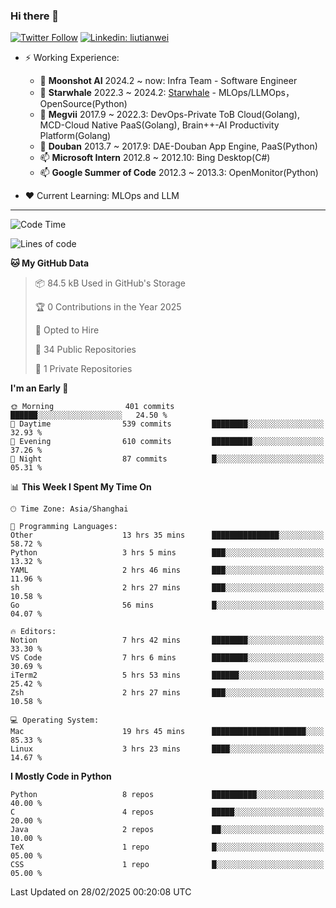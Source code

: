 ### Hi there 👋

[![Twitter Follow](https://img.shields.io/twitter/follow/tianweidut?style=social)](https://twitter.com/tianweidut)
[![Linkedin: liutianwei](https://img.shields.io/badge/-liutianwei-blue?style=flat-square&logo=Linkedin&logoColor=white&link=https://www.linkedin.com/in/liutianwei/)](https://www.linkedin.com/in/liutianwei/)

- ⚡ Working Experience:
  - 🔭 **Moonshot AI**  2024.2 ~ now: Infra Team - Software Engineer
  - 🌱 **Starwhale** 2022.3 ~ 2024.2: [Starwhale](https://github.com/star-whale/starwhale) - MLOps/LLMOps，OpenSource(Python)
  - 🌱 **Megvii** 2017.9 ~ 2022.3: DevOps-Private ToB Cloud(Golang), MCD-Cloud Native PaaS(Golang), Brain++-AI Productivity Platform(Golang)
  - 🌱 **Douban** 2013.7 ~ 2017.9: DAE-Douban App Engine, PaaS(Python)
  - 📫 **Microsoft Intern** 2012.8 ~ 2012.10: Bing Desktop(C#)
  - 📫 **Google Summer of Code** 2012.3 ~ 2013.3: OpenMonitor(Python)

- ❤️ Current Learning: MLOps and LLM

---
<!--START_SECTION:waka-->
![Code Time](http://img.shields.io/badge/Code%20Time-6%2C793%20hrs%2045%20mins-blue)

![Lines of code](https://img.shields.io/badge/From%20Hello%20World%20I%27ve%20Written-1.0%20million%20lines%20of%20code-blue)

**🐱 My GitHub Data** 

> 📦 84.5 kB Used in GitHub's Storage 
 > 
> 🏆 0 Contributions in the Year 2025
 > 
> 💼 Opted to Hire
 > 
> 📜 34 Public Repositories 
 > 
> 🔑 1 Private Repositories 
 > 
**I'm an Early 🐤** 

```text
🌞 Morning                401 commits         ██████░░░░░░░░░░░░░░░░░░░   24.50 % 
🌆 Daytime                539 commits         ████████░░░░░░░░░░░░░░░░░   32.93 % 
🌃 Evening                610 commits         █████████░░░░░░░░░░░░░░░░   37.26 % 
🌙 Night                  87 commits          █░░░░░░░░░░░░░░░░░░░░░░░░   05.31 % 
```


📊 **This Week I Spent My Time On** 

```text
🕑︎ Time Zone: Asia/Shanghai

💬 Programming Languages: 
Other                    13 hrs 35 mins      ███████████████░░░░░░░░░░   58.72 % 
Python                   3 hrs 5 mins        ███░░░░░░░░░░░░░░░░░░░░░░   13.32 % 
YAML                     2 hrs 46 mins       ███░░░░░░░░░░░░░░░░░░░░░░   11.96 % 
sh                       2 hrs 27 mins       ███░░░░░░░░░░░░░░░░░░░░░░   10.58 % 
Go                       56 mins             █░░░░░░░░░░░░░░░░░░░░░░░░   04.07 % 

🔥 Editors: 
Notion                   7 hrs 42 mins       ████████░░░░░░░░░░░░░░░░░   33.30 % 
VS Code                  7 hrs 6 mins        ████████░░░░░░░░░░░░░░░░░   30.69 % 
iTerm2                   5 hrs 53 mins       ██████░░░░░░░░░░░░░░░░░░░   25.42 % 
Zsh                      2 hrs 27 mins       ███░░░░░░░░░░░░░░░░░░░░░░   10.58 % 

💻 Operating System: 
Mac                      19 hrs 45 mins      █████████████████████░░░░   85.33 % 
Linux                    3 hrs 23 mins       ████░░░░░░░░░░░░░░░░░░░░░   14.67 % 
```

**I Mostly Code in Python** 

```text
Python                   8 repos             ██████████░░░░░░░░░░░░░░░   40.00 % 
C                        4 repos             █████░░░░░░░░░░░░░░░░░░░░   20.00 % 
Java                     2 repos             ██░░░░░░░░░░░░░░░░░░░░░░░   10.00 % 
TeX                      1 repo              █░░░░░░░░░░░░░░░░░░░░░░░░   05.00 % 
CSS                      1 repo              █░░░░░░░░░░░░░░░░░░░░░░░░   05.00 % 
```




 Last Updated on 28/02/2025 00:20:08 UTC
<!--END_SECTION:waka-->
